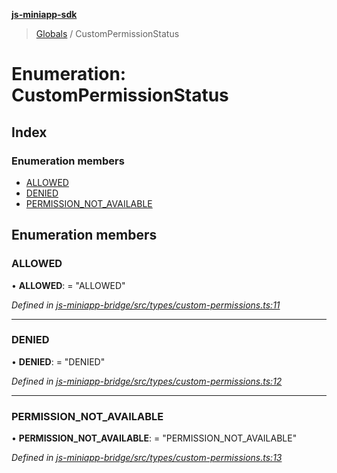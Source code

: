**[js-miniapp-sdk](../README.md)**

> [Globals](../README.md) / CustomPermissionStatus

# Enumeration: CustomPermissionStatus

## Index

### Enumeration members

* [ALLOWED](custompermissionstatus.md#allowed)
* [DENIED](custompermissionstatus.md#denied)
* [PERMISSION\_NOT\_AVAILABLE](custompermissionstatus.md#permission_not_available)

## Enumeration members

### ALLOWED

•  **ALLOWED**:  = "ALLOWED"

*Defined in [js-miniapp-bridge/src/types/custom-permissions.ts:11](https://github.com/rakutentech/js-miniapp/blob/270cb2a/js-miniapp-bridge/src/types/custom-permissions.ts#L11)*

___

### DENIED

•  **DENIED**:  = "DENIED"

*Defined in [js-miniapp-bridge/src/types/custom-permissions.ts:12](https://github.com/rakutentech/js-miniapp/blob/270cb2a/js-miniapp-bridge/src/types/custom-permissions.ts#L12)*

___

### PERMISSION\_NOT\_AVAILABLE

•  **PERMISSION\_NOT\_AVAILABLE**:  = "PERMISSION\_NOT\_AVAILABLE"

*Defined in [js-miniapp-bridge/src/types/custom-permissions.ts:13](https://github.com/rakutentech/js-miniapp/blob/270cb2a/js-miniapp-bridge/src/types/custom-permissions.ts#L13)*
